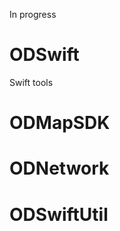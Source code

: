 In progress

ODSwift
=======

Swift tools



ODMapSDK
=======


ODNetwork
=======



ODSwiftUtil
=======
